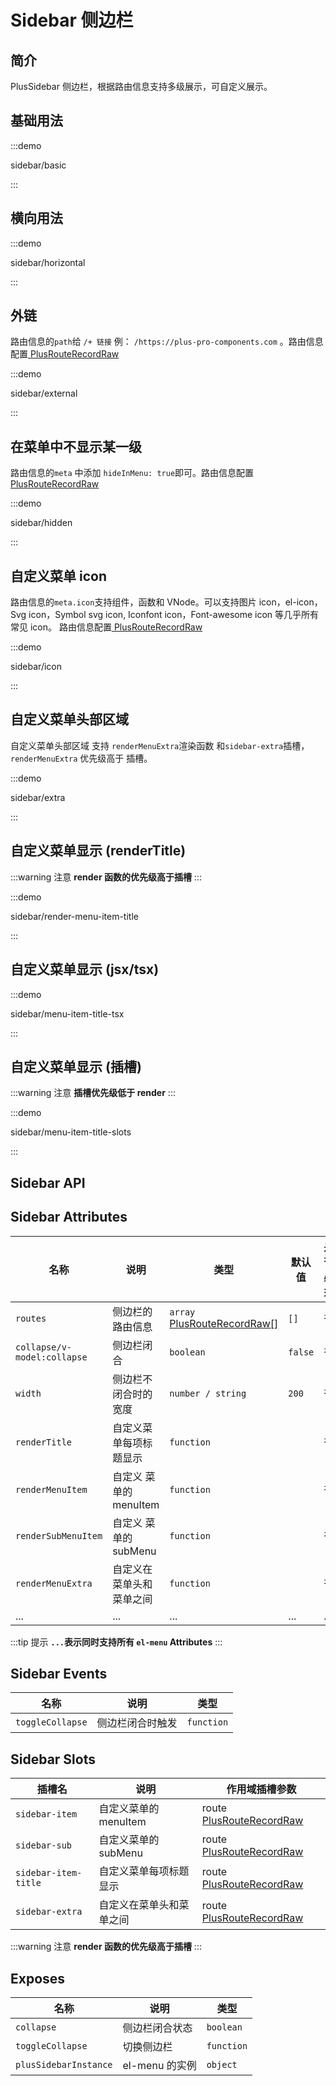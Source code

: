 # Sidebar 侧边栏

## 简介

PlusSidebar 侧边栏，根据路由信息支持多级展示，可自定义展示。

## 基础用法

:::demo

sidebar/basic

:::

## 横向用法

:::demo

sidebar/horizontal

:::

## 外链

路由信息的`path`给 `/+ 链接` 例： `/https://plus-pro-components.com` 。路由信息配置[ PlusRouteRecordRaw](/components/type.html#plusrouterecordraw)

:::demo

sidebar/external

:::

## 在菜单中不显示某一级

路由信息的`meta` 中添加 `hideInMenu: true`即可。路由信息配置[ PlusRouteRecordRaw](/components/type.html#plusrouterecordraw)

:::demo

sidebar/hidden

:::

## 自定义菜单 icon

路由信息的`meta.icon`支持组件，函数和 VNode。可以支持图片 icon，el-icon，Svg icon，Symbol svg icon, Iconfont icon，Font-awesome icon 等几乎所有常见 icon。 路由信息配置[ PlusRouteRecordRaw](/components/type.html#plusrouterecordraw)

:::demo

sidebar/icon

:::

## 自定义菜单头部区域

自定义菜单头部区域 支持 `renderMenuExtra`渲染函数 和`sidebar-extra`插槽， `renderMenuExtra` 优先级高于 插槽。

:::demo

sidebar/extra

:::

## 自定义菜单显示 (renderTitle)

:::warning 注意
**render 函数的优先级高于插槽**
:::

:::demo

sidebar/render-menu-item-title

:::

## 自定义菜单显示 (jsx/tsx)

:::demo

sidebar/menu-item-title-tsx

:::

## 自定义菜单显示 (插槽)

:::warning 注意
**插槽优先级低于 render**
:::

:::demo

sidebar/menu-item-title-slots

:::

## Sidebar API

## Sidebar Attributes

| 名称                        | 说明                     | 类型                                                                                    | 默认值  | 是否必须 |
| --------------------------- | ------------------------ | --------------------------------------------------------------------------------------- | ------- | -------- |
| `routes`                    | 侧边栏的路由信息         | `array` [PlusRouteRecordRaw[]](/components/type.html#plusrouterecordraw)                | `[]`    | 否       |
| `collapse/v-model:collapse` | 侧边栏闭合               | `boolean`                                                                               | `false` | 否       |
| `width`                     | 侧边栏不闭合时的宽度     | `number / string`                                                                       | `200`   | 否       |
| `renderTitle`               | 自定义菜单每项标题显示   | `function` <docs-tip content='(route:PlusRouteRecordRaw) => VNode / string'></docs-tip> |         | 否       |
| `renderMenuItem`            | 自定义 菜单的 menuItem   | `function` <docs-tip content='(route:PlusRouteRecordRaw) => VNode / string'></docs-tip> |         | 否       |
| `renderSubMenuItem`         | 自定义 菜单的 subMenu    | `function` <docs-tip content='(route:PlusRouteRecordRaw) => VNode / string'></docs-tip> |         | 否       |
| `renderMenuExtra`           | 自定义在菜单头和菜单之间 | `function` <docs-tip content='(route:PlusRouteRecordRaw) => VNode / string'></docs-tip> |         | 否       |
| ...                         | ...                      | ...                                                                                     | ...     | ...      |

:::tip 提示
**`...`表示同时支持所有 `el-menu` Attributes**
:::

## Sidebar Events

| 名称             | 说明             | 类型                                                                  |
| ---------------- | ---------------- | --------------------------------------------------------------------- |
| `toggleCollapse` | 侧边栏闭合时触发 | `function` <docs-tip content='(collapse:boolean) => void'></docs-tip> |

## Sidebar Slots

| 插槽名               | 说明                     | 作用域插槽参数                                                       |
| -------------------- | ------------------------ | -------------------------------------------------------------------- |
| `sidebar-item`       | 自定义菜单的 menuItem    | route [PlusRouteRecordRaw](/components/type.html#plusrouterecordraw) |
| `sidebar-sub`        | 自定义菜单的 subMenu     | route [PlusRouteRecordRaw](/components/type.html#plusrouterecordraw) |
| `sidebar-item-title` | 自定义菜单每项标题显示   | route [PlusRouteRecordRaw](/components/type.html#plusrouterecordraw) |
| `sidebar-extra`      | 自定义在菜单头和菜单之间 | route [PlusRouteRecordRaw](/components/type.html#plusrouterecordraw) |

:::warning 注意
**render 函数的优先级高于插槽**
:::

## Exposes

| 名称                  | 说明           | 类型                                               |
| --------------------- | -------------- | -------------------------------------------------- |
| `collapse`            | 侧边栏闭合状态 | `boolean`                                          |
| `toggleCollapse`      | 切换侧边栏     | `function`<docs-tip content='()=>void'></docs-tip> |
| `plusSidebarInstance` | el-menu 的实例 | `object`                                           |
